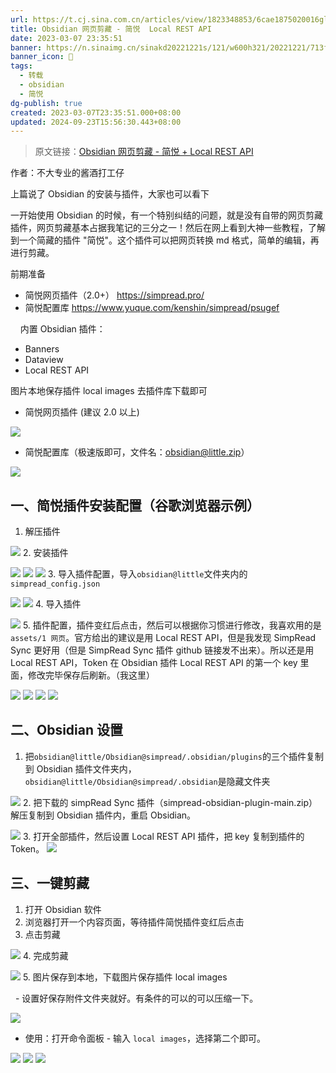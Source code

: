 ```yaml
---
url: https://t.cj.sina.com.cn/articles/view/1823348853/6cae1875020016gl5
title: Obsidian 网页剪藏 - 简悦  Local REST API
date: 2023-03-07 23:35:51
banner: https://n.sinaimg.cn/sinakd20221221s/121/w600h321/20221221/713f-e7333f198ff42ac9f6938e49eed077aa.png
banner_icon: 🔖
tags:
  - 转载
  - obsidian
  - 简悦
dg-publish: true
created: 2023-03-07T23:35:51.000+08:00
updated: 2024-09-23T15:56:30.443+08:00
---
```

> 原文链接：[Obsidian 网页剪藏 - 简悦 + Local REST API](https://t.cj.sina.com.cn/articles/view/1823348853/6cae1875020016gl5)

作者：不大专业的酱酒打工仔

上篇说了 Obsidian 的安装与插件，大家也可以看下

一开始使用 Obsidian 的时候，有一个特别纠结的问题，就是没有自带的网页剪藏插件，网页剪藏基本占据我笔记的三分之一！然后在网上看到大神一些教程，了解到一个简藏的插件 "简悦"。这个插件可以把网页转换 md 格式，简单的编辑，再进行剪藏。

前期准备

- 简悦网页插件（2.0+） https://simpread.pro/
- 简悦配置库 https://www.yuque.com/kenshin/simpread/psugef

    内置 Obsidian 插件：
- Banners
- Dataview
- Local REST API

图片本地保存插件 local images 去插件库下载即可

- 简悦网页插件 (建议 2.0 以上)

![](../../Z-Others/assets/713f-e7333f198ff42ac9f6938e49eed077aa.png)
- 简悦配置库（极速版即可，文件名：obsidian@little.zip）

![](../../Z-Others/assets/a10d-3573af0b96ad6bc193d0ff2adc91fcbf.png)

## 一、简悦插件安装配置（谷歌浏览器示例）

1. 解压插件

![](../../Z-Others/assets/5ee5-c42ff5ec77578312640d885e80fd3c86.png)
2. 安装插件

![](../../Z-Others/assets/90bb-1ec3e3b932fc2f8d68e213de856d309a.png)
![](../../Z-Others/assets/bba8-abcfb80bf99d7af2457a597c2b312ee0.png)
![](../../Z-Others/assets/c9b8-891c4cd0b89ffb94bd10adb86c39d929.png)
3. 导入插件配置，导入`obsidian@little`文件夹内的`simpread_config.json`

![](../../Z-Others/assets/48f0-8dc8af1b064ae9352a78993e8bf2efe6.png)
![](../../Z-Others/assets/e76d-1db7dc547613e775e3dd2d132632701f.png)
4. 导入插件

![](../../Z-Others/assets/c007-357f232c5c5f3805cdd396bc8ab35047.png)
5. 插件配置，插件变红后点击，然后可以根据你习惯进行修改，我喜欢用的是`assets/1 网页`。官方给出的建议是用 Local REST API，但是我发现 SimpRead Sync 更好用（但是 SimpRead Sync 插件 github 链接发不出来）。所以还是用 Local REST API，Token 在 Obsidian 插件 Local REST API 的第一个 key 里面，修改完毕保存后刷新。（我这里）

![](../../Z-Others/assets/ac76-f70db0c32d3f2755503dfb6457df9a30.png)
![](../../Z-Others/assets/b746-38c761c64cc17fba8ed5bba2c4378e00.png)
![](../../Z-Others/assets/85e0-57b661b03335b0664d39e94578335fe6.png)
![](../../Z-Others/assets/92f9-79da26dfe7487437af2daf5b66b7b5d7.png)
## 二、Obsidian 设置
1. 把`obsidian@little/Obsidian@simpread/.obsidian/plugins`的三个插件复制到 Obsidian 插件文件夹内，`obsidian@little/Obsidian@simpread/.obsidian`是隐藏文件夹

![](../../Z-Others/assets/50ee-c7305ae42b1cd0e8421f151eda841e4b.png)
2. 把下载的 simpRead Sync 插件（simpread-obsidian-plugin-main.zip）解压复制到 Obsidian 插件内，重启 Obsidian。

![](../../Z-Others/assets/b1b1-9ac71cf454800626bc51eb9702b5d66e.png)
3. 打开全部插件，然后设置 Local REST API 插件，把 key 复制到插件的 Token。
![](../../Z-Others/assets/f850-ddef91c016ddd9ed5407977568987bd0.png)
## 三、一键剪藏
1. 打开 Obsidian 软件
2. 浏览器打开一个内容页面，等待插件简悦插件变红后点击
3. 点击剪藏

![](../../Z-Others/assets/2c71-0beb69d076f4dd4cd3a6810ecd2eb106.png)
4. 完成剪藏

![](../../Z-Others/assets/b555-015185568a4e3595a3a6730cff52db06.png)
5. 图片保存到本地，下载图片保存插件 local images

  - 设置好保存附件文件夹就好。有条件的可以的可以压缩一下。

![](../../Z-Others/assets/f766-a251a4863706dc56e9a7dcfe65693eff.png)
- 使用：打开命令面板 - 输入 `local images`，选择第二个即可。

![](../../Z-Others/assets/5ab9-20df0ab0b32b4f935245fb80cb753211.png)
![](../../Z-Others/assets/97fe-f8941b8f97ee5a39cda10edd3a2423b3.png)
![](../../Z-Others/assets/46e5-89e5a0e0b67149cd4191041065f897a7.png)


